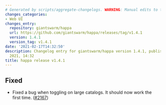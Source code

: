 ```yaml
---
# Generated by scripts/aggregate-changelogs. WARNING: Manual edits to this files will be overwritten.
changes_categories:
- Web UI
changes_entry:
  repository: giantswarm/happa
  url: https://github.com/giantswarm/happa/releases/tag/v1.4.1
  version: 1.4.1
  version_tag: v1.4.1
date: '2021-02-17T14:32:50'
description: Changelog entry for giantswarm/happa version 1.4.1, published on 17 February
  2021, 14:32
title: happa release v1.4.1
---
```


## Fixed

- Fixed a bug when toggling on large catalogs. It should now work the first time. ([#2167](https://github.com/giantswarm/happa/pull/2167))

